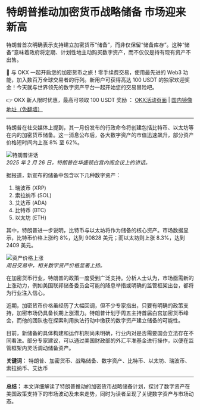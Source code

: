 # 特朗普推动加密货币战略储备 市场迎来新高

特朗普首次明确表示支持建立加密货币“储备”，而非仅保留“储备库存”。这种“储备”意味着政府将定期、计划性地主动购买数字资产，而不仅仅是持有现有资产不出售。

🚀 与 OKX 一起开启您的加密货币之旅！零手续费交易，使用最先进的 Web3 功能，加入数百万全球交易者的行列。新用户可获得高达 100 USDT 的独家欢迎奖金！今天就与世界领先的数字资产平台一起开始您的交易冒险吧。

👉 OKX 新人限时优惠，最高可领取 100 USDT 奖励 ： [OKX活动页面](https://bit.ly/OKXe) | [国内镜像地址（免翻墙）](https://bit.ly/okX)

---

特朗普在社交媒体上提到，其一月份发布的行政命令将创建包括比特币、以太坊等在内的加密货币储备。这一消息公布后，各大数字资产的市值迅速飙升，部分资产价格短时间内上涨 8% 至 62%。

![特朗普讲话](https://www.jmhbdh.com/wp-content/img/62239138.webp)  
*2025 年 2 月 26 日，特朗普在华盛顿白宫内阁会议上的讲话。*

据报道，新宣布的储备中包含以下几种数字资产：  
1. 瑞波币 (XRP)  
2. 索拉纳币 (SOL)  
3. 艾达币 (ADA)  
4. 比特币 (BTC)  
5. 以太坊 (ETH)

其中，特朗普进一步说明，比特币与以太坊将作为储备的核心资产。市场数据显示，比特币价格上涨约 8%，达到 90828 美元；而以太坊则上涨 8.3%，达到 2409 美元。

![资产价格上涨](https://www.jmhbdh.com/wp-content/img/1957645442926.webp)  
*周日交易中，相关数字资产价格显著上扬。*

在加密货币行业，特朗普的政策一度受到广泛支持。分析人士认为，市场亟需新的上涨动力，例如美国联邦储备委员会可能的降息举措或明确的监管框架出台，都将为行业注入信心。

近期，加密货币价格虽经历了大幅回调，但不少专家指出，只要有明确的政策支持，加密市场仍具备长期上涨潜力。特朗普计划于周五主持首届白宫加密货币峰会，而他的团队也在探索利用执法行动中缴获的数字资产建立储备的可能性。

目前，新储备的具体构建和运作机制尚未明确，行业内对是否需要国会立法存在不同看法。部分专家建议，可以通过美国财政部的外汇平准基金进行操作，以便在监管框架内灵活调动储备资产。

**关键词：** 特朗普、加密货币、战略储备、数字资产、比特币、以太坊、瑞波币、索拉纳币、艾达币

---
**总结：** 本文详细解读了特朗普推动的加密货币战略储备计划，探讨了数字资产在美国政策支持下的市场波动及未来走势，同时为读者呈现了关键数字资产与市场动态。